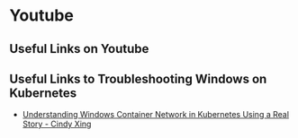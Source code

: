 # Youtube

## Useful Links on Youtube

## Useful Links to Troubleshooting Windows on Kubernetes 
- [Understanding Windows Container Network in Kubernetes Using a Real Story - Cindy Xing](https://www.youtube.com/watch?v=tTZFoiLObX4&feature=youtu.be)
